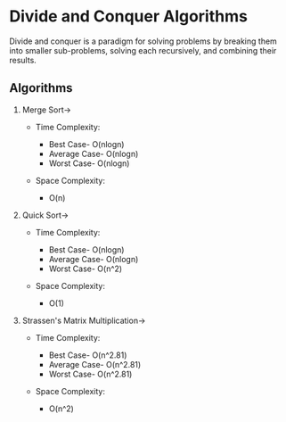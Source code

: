 # Divide and Conquer Algorithms

Divide and conquer is a paradigm for solving problems by breaking them into smaller sub-problems, solving each recursively, and combining their results.

## Algorithms
1. Merge Sort->
    - Time Complexity: 
        - Best Case- O(nlogn)
        - Average Case- O(nlogn)
        - Worst Case- O(nlogn)
   
    - Space Complexity: 
        - O(n)
   
2. Quick Sort->
    - Time Complexity: 
        - Best Case- O(nlogn)
        - Average Case- O(nlogn)
        - Worst Case- O(n^2)
   
    - Space Complexity: 
        - O(1)

3. Strassen's Matrix Multiplication->
    - Time Complexity: 
        - Best Case- O(n^2.81)
        - Average Case- O(n^2.81)
        - Worst Case- O(n^2.81)
   
    - Space Complexity: 
        - O(n^2)
